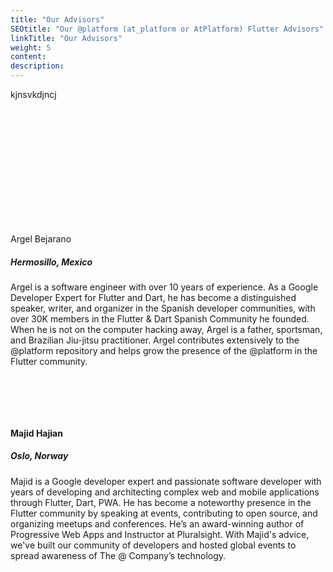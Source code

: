 ```yaml
---
title: "Our Advisors"
SEOtitle: "Our @platform (at_platform or AtPlatform) Flutter Advisors"
linkTitle: "Our Advisors"
weight: 5
content:
description:
---
```


<style>
  .row {
    display: flex;
    flex-direction: row;
    margin-left: -10px;
  }
  .icons{
    font-size:30px;
    padding:10px;
    color: #F05E3E;
  }
  .argel_pic {
    background-image: url("/Advisors/ArgelBejarano.png");
    height: 200px;
    width: 200px;
    background-repeat: no-repeat;
    background-size: contain;
    text-align: left;
    
    display: flex;
    justify-content: flex-end;
    align-items: flex-end;
  }
</style>

kjnsvkdjncj

<!--Argel Bejarano-->
<div class= "argel_pic">
</div>
Argel Bejarano

<h5>Hermosillo, Mexico</h5>
<p>Argel is a software engineer with over 10 years of experience. As a Google Developer Expert for Flutter and Dart, he has become a distinguished speaker, writer, and organizer in the Spanish developer communities, with over 30K members in the Flutter & Dart Spanish Community he founded. When he is not on the computer hacking away, Argel is a father, sportsman, and Brazilian Jiu-jitsu practitioner.
Argel contributes extensively to the @platform repository and helps grow the presence of the @platform in the Flutter community.
</p>
<div class="row">

<a href="https://twitter.com/ArkangelB">

<i class="fab fa-twitter icons" alt="Argel Twitter" id="Twitterlogo"></i>

</a>

<a href="https://github.com/arkangel12">

<i class="fab fa-github icons" lt="Argel Github" id="GHlogo"></i>

</a>

<a href="https://mx.linkedin.com/in/argelbejarano">

<i class="fab fa-linkedin icons" alt="Argel LinkedIn" id="LIlogo" ></i>

</a>

<a href="https://www.youtube.com/c/communitybrainn">

<i class="fab fa-youtube icons" alt="Argel YouTube" id="YTlogo"></i>

</a>
</div>

<!--/Argel Bejarano-->

<!--Majid Hajian-->

<h4>Majid Hajian</h4>
<h5>Oslo, Norway</h5>
<p>Majid is a Google developer expert and passionate software developer with years of developing and architecting complex web and mobile applications through Flutter, Dart, PWA. He has become a noteworthy presence in the Flutter community by speaking at events, contributing to open source, and organizing meetups and conferences. He’s an award-winning author of Progressive Web Apps and Instructor at Pluralsight.
With Majid's advice, we've built our community of developers and hosted global events to spread awareness of The @ Company’s technology.
</p>
<div>
</p>
<div class="row">

<a href="https://twitter.com/mhadaily">

<i class="fab fa-twitter icons" alt="Majid Twitter" id="Twitterlogo"></i>

</a>

<a href="http://github.com/mhadaily">

<i class="fab fa-github icons" lt="Majid Github" id="GHlogo"></i>

</a>

<a href="https://www.linkedin.com/in/mhadaily/">

<i class="fab fa-linkedin icons" alt="Majid LinkedIn" id="LIlogo" ></i>

</a>

<a href="https://bit.ly/majid-youtube">

<i class="fab fa-youtube icons" alt="Majid YouTube" id="YTlogo"></i>

</a>
</div>

<!--/Majid Hajian-->
